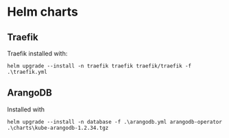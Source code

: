 # Helm charts

## Traefik

Traefik installed with:
```
helm upgrade --install -n traefik traefik traefik/traefik -f .\traefik.yml
```

## ArangoDB 

Installed with
```
helm upgrade --install -n database -f .\arangodb.yml arangodb-operator .\charts\kube-arangodb-1.2.34.tgz
```
